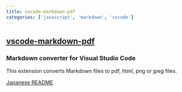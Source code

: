 ```yaml
---
title: vscode-markdown-pdf
categories: ['javascript', 'markdown', 'vscode']
---
```

## [vscode-markdown-pdf](https://github.com/yzane/vscode-markdown-pdf)

### Markdown converter for Visual Studio Code


This extension converts Markdown files to pdf, html, png or jpeg files.

[Japanese README](README.ja.md)
